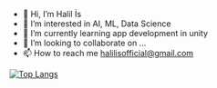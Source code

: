 - 👋 Hi, I’m Halil İs
- 👀 I’m interested in AI, ML, Data Science
- 🌱 I’m currently learning app development in unity 
- 💞️ I’m looking to collaborate on ...
- 📫 How to reach me halilisofficial@gmail.com

[![Top Langs](https://github-readme-stats.vercel.app/api/top-langs/?username=anuraghazra&layout=compact)](https://github.com/anuraghazra/github-readme-stats)

<!---

[![Anurag's GitHub stats](https://github-readme-stats.vercel.app/api?username=halilisofficial)](https://github.com/anuraghazra/github-readme-stats)


halilisofficial/halilisofficial is a ✨ special ✨ repository because its `README.md` (this file) appears on your GitHub profile.
You can click the Preview link to take a look at your changes.
--->

